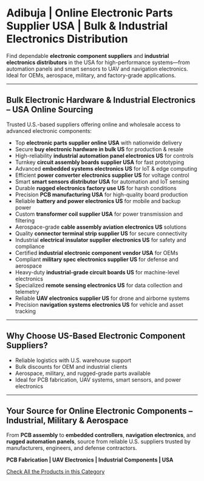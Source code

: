 # Adibuja | Online Electronic Parts Supplier USA | Bulk & Industrial Electronics Distribution

Find dependable **electronic component suppliers** and **industrial electronics distributors** in the USA for high-performance systems—from automation panels and smart sensors to UAV and navigation electronics. Ideal for OEMs, aerospace, military, and factory-grade applications.

---

## Bulk Electronic Hardware & Industrial Electronics – USA Online Sourcing

Trusted U.S.-based suppliers offering online and wholesale access to advanced electronic components:

- Top **electronic parts supplier online USA** with nationwide delivery  
- Secure **buy electronic hardware in bulk US** for production & resale  
- High-reliability **industrial automation panel electronics US** for controls  
- Turnkey **circuit assembly boards supplier USA** for fast prototyping  
- Advanced **embedded systems electronics US** for IoT & edge computing  
- Efficient **power converter electronics supplier US** for voltage control  
- Smart **smart sensors distributor USA** for automation and IoT sensing  
- Durable **rugged electronics factory use US** for harsh conditions  
- Precision **PCB manufacturing USA** for high-quality board production  
- Reliable **battery and power electronics US** for mobile and backup power  
- Custom **transformer coil supplier USA** for power transmission and filtering  
- Aerospace-grade **cable assembly aviation electronics US** solutions  
- Quality **connector terminal strip supplier US** for secure connectivity  
- Industrial **electrical insulator supplier electronics US** for safety and compliance  
- Certified **industrial electronic component vendor USA** for OEMs  
- Compliant **military spec electronics supplier US** for defense and aerospace  
- Heavy-duty **industrial-grade circuit boards US** for machine-level electronics  
- Specialized **remote sensing electronics US** for data collection and telemetry  
- Reliable **UAV electronics supplier US** for drone and airborne systems  
- Precision **navigation systems electronics US** for vehicle and asset tracking  

---

## Why Choose US-Based Electronic Component Suppliers?

- Reliable logistics with U.S. warehouse support  
- Bulk discounts for OEM and industrial clients  
- Aerospace, military, and rugged-grade parts available  
- Ideal for PCB fabrication, UAV systems, smart sensors, and power electronics  

---

## Your Source for Online Electronic Components – Industrial, Military & Aerospace

From **PCB assembly** to **embedded controllers**, **navigation electronics**, and **rugged automation panels**, source from reliable U.S. suppliers trusted by manufacturers, engineers, and defense contractors.

**PCB Fabrication | UAV Electronics | Industrial Components | USA**

[Check All the Products in this Category](https://www.adibuja.com/categories/electronics)

